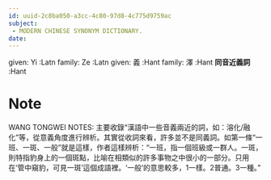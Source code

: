 ```yaml
---
id: uuid-2c8ba050-a3cc-4c80-97d8-4c775d9759ac
subject: 
 - MODERN CHINESE SYNONYM DICTIONARY.
date: 
---
```


given: Yi :Latn
family: Ze  :Latn
given: 義 :Hant
family: 澤 :Hant
**同音近義詞** :Hant
# Note
WANG TONGWEI NOTES: 主要收錄“漢語中一些音義兩近的詞，如：溶化/融化”等，從意義角度進行辨析。其實從收詞來看，許多並不是同義詞。如第一條“一班、一斑、一般”就是這樣，作者這樣辨析：“一班，指一個班級或一群人。一斑，則特指豹身上的一個斑點，比喻在相類似的許多事物之中很小的一部分。只用在‘管中窺豹，可見一斑’這個成語裡。‘一般’的意思較多，1一樣。2普通。3一種。”